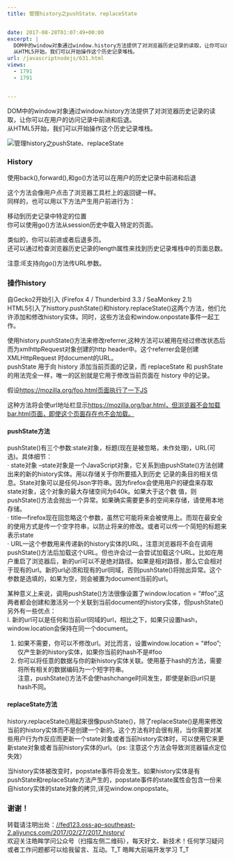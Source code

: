 ```yaml
---
title: 管理history之pushState、replaceState


date: 2017-08-28T01:07:49+00:00
excerpt: |
  DOM中的window对象通过window.history方法提供了对浏览器历史记录的读取，让你可以在用户的访问记录中前进和后退。
  从HTML5开始，我们可以开始操作这个历史记录堆栈。
url: /javascriptnodejs/631.html
views:
  - 1791
  - 1791


---
```

DOM中的window对象通过window.history方法提供了对浏览器历史记录的读取，让你可以在用户的访问记录中前进和后退。  
从HTML5开始，我们可以开始操作这个历史记录堆栈。

<a></a> 

![管理history之pushState、replaceState][1] 

### [][2]History

使用back(),forward(),和go()方法可以在用户的历史记录中前进和后退

这个方法会像用户点击了浏览器工具栏上的返回键一样。  
同样的，也可以用以下方法产生用户前进行为：

移动到历史记录中特定的位置  
你可以使用go()方法从session历史中载入特定的页面。

类似的，你可以前进或者后退多页。  
还可以通过检查浏览器历史记录的length属性来找到历史记录堆栈中的页面总数。

注意:IE支持向go()方法传URL参数。

### [][3]操作history

自Gecko2开始引入 (Firefox 4 / Thunderbird 3.3 / SeaMonkey 2.1)  
HTML5引入了histtory.pushState()和history.replaceState()这两个方法，他们允许添加和修改history实体。同时，这些方法会和window.onpostate事件一起工作。

使用history.pushState()方法来修改referrer,这种方法可以被用在经过修改状态后而为xmlhttpRequest对象创建的http header中。这个referrer会是创建XMLHttpRequest 时document的URL。  
pushState 用于向 history 添加当前页面的记录，而 replaceState 和 pushState 的用法完全一样，唯一的区别就是它用于修改当前页面在 history 中的记录。

假设<a href="https://mozilla.org/foo.html页面执行了一下JS" target="_blank" rel="external">https://mozilla.org/foo.html页面执行了一下JS</a>





这种方法将会使url地址栏显示<a href="https://mozilla.org/bar.html，但浏览器不会加载bar.html页面，即使这个页面存在也不会加载。" target="_blank" rel="external">https://mozilla.org/bar.html，但浏览器不会加载bar.html页面，即使这个页面存在也不会加载。</a>

#### [][4]pushState方法

pushState()有三个参数:state对象，标题(现在是被忽略，未作处理)，URL(可选)。具体细节：  
· state对象 –state对象是一个JavaScript对象，它关系到由pushState()方法创建出来的新的history实体。用以存储关于你所要插入到历史 记录的条目的相关信息。State对象可以是任何Json字符串。因为firefox会使用用户的硬盘来存取state对象，这个对象的最大存储空间为640k。如果大于这个数 值，则pushState()方法会抛出一个异常。如果确实需要更多的空间来存储，请使用本地存储。  
· title—firefox现在回忽略这个参数，虽然它可能将来会被使用上。而现在最安全的使用方式是传一个空字符串，以防止将来的修改。或者可以传一个简短的标题来表示state  
· URL—这个参数用来传递新的history实体的URL，注意浏览器将不会在调用pushState()方法后加载这个URL。但也许会过一会尝试加载这个URL。比如在用户重启了浏览器后，新的url可以不是绝对路径。如果是相对路径，那么它会相对于现有的url。新的url必须和现有的url同域，否则pushState()将抛出异常。这个参数是选填的，如果为空，则会被置为document当前的url。

某种意义上来说，调用pushState()方法很像设置了window.location = “#foo”,这两者都会创建和激活另一个关联到当前document的history实体，但pushState()另外有一些优点：  
l. 新的url可以是任何和当前url同域的url，相比之下，如果只设置hash，window.location会保持在同一个document。

  1. 如果不需要，你可以不修改url。对比而言，设置window.location = “#foo”;仅产生新的history实体，如果你当前的hash不是#foo
  2. 你可以将任意的数据与你的新history实体关联。使用基于hash的方法，需要将所有相关的数据编码为一个短字符串。  
    注意，pushState()方法不会使hashchange时间发生，即使是新旧url只是hash不同。

#### [][5]replaceState方法

history.replaceState()用起来很像pushState()，除了replaceState()是用来修改当前的history实体而不是创建一个新的。这个方法有时会很有用，当你需要对某些用户行为作反应而更新一个state对象或者当前history实体时，可以使用它来更新state对象或者当前history实体的url。（ps: 注意这个方法会导致浏览器锚点定位失效）

当history实体被改变时，popstate事件将会发生。如果history实体是有pushState和replaceState方法产生的，popstate事件的state属性会包含一份来自history实体的state对象的拷贝,详见window.onpopstate。

### [][6]谢谢！

转载请注明出处：<a href="//fed123.oss-ap-southeast-2.aliyuncs.com/2017/02/27/2017_history/" target="_blank" rel="external">//fed123.oss-ap-southeast-2.aliyuncs.com/2017/02/27/2017_history/</a>  
欢迎关注皓眸学问公众号（扫描左侧二维码），每天好文、新技术！任何学习疑问或者工作问题都可以给我留言、互动。T\_T 皓眸大前端开发学习 T\_T

 [1]: //fed123.oss-ap-southeast-2.aliyuncs.com/wp-content/uploads/2017/08/javascript-1.jpg
 [2]: //fed123.oss-ap-southeast-2.aliyuncs.com/2017/02/27/2017_history/#History "History"
 [3]: //fed123.oss-ap-southeast-2.aliyuncs.com/2017/02/27/2017_history/#操作history "操作history"
 [4]: //fed123.oss-ap-southeast-2.aliyuncs.com/2017/02/27/2017_history/#pushState方法 "pushState方法"
 [5]: //fed123.oss-ap-southeast-2.aliyuncs.com/2017/02/27/2017_history/#replaceState方法 "replaceState方法"
 [6]: //fed123.oss-ap-southeast-2.aliyuncs.com/2017/02/27/2017_history/#谢谢！ "谢谢！"
